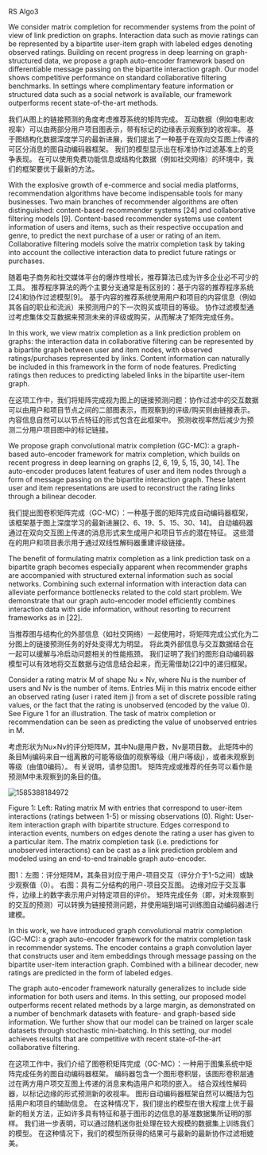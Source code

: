 RS Algo3



We consider matrix completion for recommender systems from the point of view of link prediction on graphs. Interaction data such as movie ratings can be represented by a bipartite user-item graph with labeled edges denoting observed ratings. Building on recent progress in deep learning on graph-structured data, we propose a graph auto-encoder framework based on differentiable message passing on the bipartite interaction graph. Our model shows competitive performance on standard collaborative filtering benchmarks. In settings where complimentary feature information or structured data such as a social network is available, our framework outperforms recent state-of-the-art methods.

我们从图上的链接预测的角度考虑推荐系统的矩阵完成。 互动数据（例如电影收视率）可以由两部分用户项目图表示，带有标记的边缘表示观察到的收视率。 基于图结构化数据深度学习的最新进展，我们提出了一种基于在双向交互图上传递的可区分消息的图自动编码器框架。 我们的模型显示出在标准协作过滤基准上的竞争表现。 在可以使用免费功能信息或结构化数据（例如社交网络）的环境中，我们的框架要优于最新的方法。

With the explosive growth of e-commerce and social media platforms, recommendation algorithms have become indispensable tools for many businesses. Two main branches of recommender algorithms are often distinguished: content-based recommender systems [24] and collaborative filtering models [9]. Content-based recommender systems use content information of users and items, such as their respective occupation and genre, to predict the next purchase of a user or rating of an item. Collaborative filtering models solve the matrix completion task by taking into account the collective interaction data to predict future ratings or purchases.

随着电子商务和社交媒体平台的爆炸性增长，推荐算法已成为许多企业必不可少的工具。 推荐程序算法的两个主要分支通常是有区别的：基于内容的推荐程序系统[24]和协作过滤模型[9]。 基于内容的推荐系统使用用户和项目的内容信息（例如其各自的职业和流派）来预测用户的下一次购买或项目的等级。 协作过滤模型通过考虑集体交互数据来预测未来的评级或购买，从而解决了矩阵完成任务。

In this work, we view matrix completion as a link prediction problem on graphs: the interaction data in collaborative filtering can be represented by a bipartite graph between user and item nodes, with observed ratings/purchases represented by links. Content information can naturally be included in this framework  in the form of node features. Predicting ratings then reduces to predicting labeled links in the bipartite user-item graph.

在这项工作中，我们将矩阵完成视为图上的链接预测问题：协作过滤中的交互数据可以由用户和项目节点之间的二部图表示，而观察到的评级/购买则由链接表示。 内容信息自然可以以节点特征的形式包含在此框架中。 预测收视率然后减少为预测二分用户项目图中的标记链接。

We propose graph convolutional matrix completion (GC-MC): a graph-based auto-encoder framework for matrix completion, which builds on recent progress in deep learning on graphs [2, 6, 19, 5, 15, 30, 14].
The auto-encoder produces latent features of user and item nodes through a form of message passing on the bipartite interaction graph. These latent user and item representations are used to reconstruct the rating links through a bilinear decoder.

我们提出图卷积矩阵完成（GC-MC）：一种基于图的矩阵完成自动编码器框架，该框架基于图上深度学习的最新进展[2、6、19、5、15、30、14]。
  自动编码器通过在双向交互图上传递的消息形式来生成用户和项目节点的潜在特征。 这些潜在的用户和项目表示用于通过双线性解码器重建评级链接。



The benefit of formulating matrix completion as a link prediction task on a bipartite graph becomes especially apparent when recommender graphs are accompanied with structured external information such as social networks. Combining such external information with interaction data can alleviate performance bottlenecks related to the cold start problem. We demonstrate that our graph auto-encoder model efficiently combines interaction data with side information, without resorting to recurrent frameworks as in [22].

当推荐图与结构化的外部信息（如社交网络）一起使用时，将矩阵完成公式化为二分图上的链接预测任务的好处变得尤为明显。 将此类外部信息与交互数据结合在一起可以缓解与冷启动问题相关的性能瓶颈。 我们证明了我们的图形自动编码器模型可以有效地将交互数据与边信息结合起来，而无需借助[22]中的递归框架。



Consider a rating matrix M of shape Nu × Nv, where Nu is the number of users and Nv is the number of items. Entries Mij in this matrix encode either an observed rating (user i rated item j) from a set of discrete possible rating values, or the fact that the rating is unobserved (encoded by the value 0). See Figure 1 for an illustration. The task of matrix completion or recommendation can be seen as predicting the value of unobserved entries in M.

考虑形状为Nu×Nv的评分矩阵M，其中Nu是用户数，Nv是项目数。 此矩阵中的条目Mij编码来自一组离散的可能等级值的观察等级（用户i等级j），或者未观察到等级（由值0编码）。 有关说明，请参见图1。 矩阵完成或推荐的任务可以看作是预测M中未观察到的条目的值。

![1585388184972](C:\Users\Vilic\AppData\Roaming\Typora\typora-user-images\1585388184972.png)

Figure 1: Left: Rating matrix M with entries that correspond to user-item interactions (ratings between 1-5) or missing observations (0). Right: User-item interaction graph with bipartite structure. Edges correspond to interaction events, numbers on edges denote the rating a user has given to a particular item. The matrix completion task (i.e. predictions for unobserved interactions) can be cast as a link prediction problem and modeled using an end-to-end trainable graph auto-encoder.

图1：左图：评分矩阵M，其条目对应于用户-项目交互（评分介于1-5之间）或缺少观察值（0）。 右图：具有二分结构的用户-项目交互图。 边缘对应于交互事件，边缘上的数字表示用户对特定项目的评价。 矩阵完成任务（即，对未观察到的交互的预测）可以转换为链接预测问题，并使用端到端可训练图自动编码器进行建模。

In this work, we have introduced graph convolutional matrix completion (GC-MC): a graph auto-encoder framework for the matrix completion task in recommender systems. The encoder contains a graph convolution layer that constructs user and item embeddings through message passing on the bipartite user-item interaction graph. Combined with a bilinear decoder, new ratings are predicted in the form of labeled edges.



The graph auto-encoder framework naturally generalizes to include side information for both users and items. In this setting, our proposed model outperforms recent related methods by a large margin, as demonstrated on a number of benchmark datasets with feature- and graph-based side information. We further show that our model can be trained on larger scale datasets through stochastic mini-batching. In this setting, our model achieves results that are competitive with recent state-of-the-art collaborative filtering.

在这项工作中，我们介绍了图卷积矩阵完成（GC-MC）：一种用于图集系统中矩阵完成任务的图自动编码器框架。 编码器包含一个图形卷积层，该图形卷积层通过在两方用户项交互图上传递的消息来构造用户和项的嵌入。 结合双线性解码器，以标记边缘的形式预测新的收视率。
   图形自动编码器框架自然可以概括为包括用户和项目的辅助信息。 在这种情况下，我们提出的模型在很大程度上优于最新的相关方法，正如许多具有特征和基于图形的边信息的基准数据集所证明的那样。 我们进一步表明，可以通过随机迷你批处理在较大规模的数据集上训练我们的模型。 在这种情况下，我们的模型所获得的结果可与最新的最新协作过滤相媲美。



